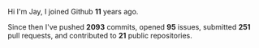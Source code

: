 Hi I'm Jay, I joined Github **11** years ago.

Since then I've pushed **2093** commits, opened **95** issues, submitted **251** pull requests, and contributed to **21** public repositories.
